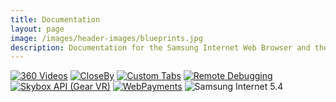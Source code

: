 ```yaml
---
title: Documentation
layout: page
image: /images/header-images/blueprints.jpg
description: Documentation for the Samsung Internet Web Browser and the Samsung Internet for GearVR web browser.
---
```

<div class="doc-subsection">
    <a href="video-360.html"><img src="/images/ico-vid-360.svg" alt="360 Videos"></a>
    <a href="closeby.html"><img src="/images/ico-closeby.svg" alt="CloseBy"></a>
    <a href="custom-tabs.html"><img src="/images/ico-custom-tab.svg" alt="Custom Tabs"></a>
    <a href="remote-debugging.html"><img src="/images/ico-remote-debug.svg" alt="Remote Debugging"></a>
    <a href="skybox.html"><img src="/images/ico-skybox.svg" alt="Skybox API (Gear VR)"></a>
    <a href="web-payments.html"><img src="/images/ico-payment.svg" alt="WebPayments"></a>
    <img src="/images/si54.svg" alt="Samsung Internet 5.4">
</div>